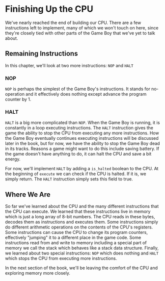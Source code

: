 # Finishing Up the CPU

We've nearly reached the end of building our CPU. There are a few instructions left to implement, many of which we won't touch on here, since they're closely tied with other parts of the Game Boy that we've yet to talk about.

## Remaining Instructions

In this chapter, we'll look at two more instructions: `NOP` and `HALT`

### NOP

`NOP` is perhaps the simplest of the Game Boy's instructions. It stands for no-operation and it effectively does nothing except advance the program counter by 1.

### HALT

`HALT` is a big more complicated than `NOP`. When the Game Boy is running, it is constantly in a loop executing instructions. The `HALT` instruction gives the game the ability to stop the CPU from executing any more instructions. How the Game Boy eventually continues executing instructions will be discussed later in the book, but for now, we have the ability to stop the Game Boy dead in its tracks. Reasons a game might want to do this include saving battery. If the game doesn't have anything to do, it can halt the CPU and save a bit energy.

For now, we'll implement `HALT` by adding a `is_halted` boolean to the CPU. At the beginning of `execute` we can check if the CPU is halted. If it is, we simply return. The `HALT` instruction simply sets this field to true.

## Where We Are

So far we've learned about the CPU and the many different instructions that the CPU can execute. We learned that these instructions live in memory which is just a long array of 8-bit numbers. The CPU reads in these bytes, decodes them as instructions and executes them. Some instructions simply do different arithmetic operations on the contents of the CPU's registers. Some instructions can cause the CPU to change its program counters, effectively "jumping" it to a different place in the game code. Some instructions read from and write to memory including a special part of memory we call the stack which behaves like a stack data structure. Finally, we learned about two special instructions: `NOP` which does nothing and `HALT` which stops the CPU from executing more instructions.

In the next section of the book, we'll be leaving the comfort of the CPU and exploring memory more closely.
